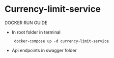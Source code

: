 
# Currency-limit-service

DOCKER RUN GUIDE
    
 * In root folder in terminal

        docker-compose up -d currency-limit-service
 * Api endpoints in swagger folder